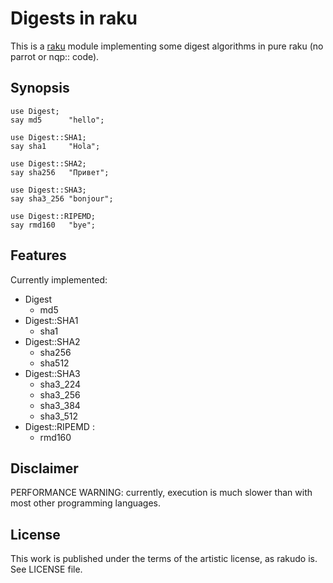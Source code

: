 # Digests in raku

This is a [raku](https://raku.org/) module implementing some digest algorithms
in pure raku (no parrot or nqp:: code).

## Synopsis
    
    use Digest;
    say md5      "hello";

    use Digest::SHA1;
    say sha1     "Hola";

    use Digest::SHA2;
    say sha256   "Привет"; 

    use Digest::SHA3;
    say sha3_256 "bonjour";
    
    use Digest::RIPEMD;
    say rmd160   "bye";

## Features

Currently implemented:

* Digest
  - md5
* Digest::SHA1
  - sha1
* Digest::SHA2
  - sha256
  - sha512
* Digest::SHA3
  - sha3\_224
  - sha3\_256
  - sha3\_384
  - sha3\_512
* Digest::RIPEMD :
  - rmd160

## Disclaimer

PERFORMANCE WARNING: currently, execution is much slower than with most other programming languages.

## License

This work is published under the terms of the artistic license, as rakudo is.
See LICENSE file.

